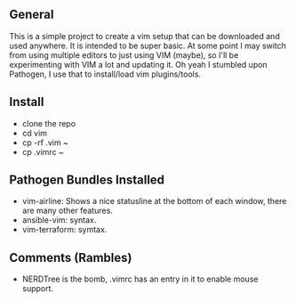 ## General
This is a simple project to create a vim setup that can be downloaded and used anywhere. It is intended to be super basic. At some point I may switch from using multiple editors to just using VIM (maybe), so I'll be experimenting with VIM a lot and updating it. Oh yeah I stumbled upon Pathogen, I use that to install/load vim plugins/tools.

## Install
- clone the repo
- cd vim
- cp -rf .vim ~
- cp .vimrc ~

## Pathogen Bundles Installed
- vim-airline: Shows a nice statusline at the bottom of each window, there are many other features.
- ansible-vim: syntax.
- vim-terraform: symtax.

## Comments (Rambles)
- NERDTree is the bomb, .vimrc has an entry in it to enable mouse support.

